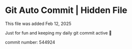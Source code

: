 # Git Auto Commit | Hidden File

This file was added Feb 12, 2025

Just for fun and keeping my daily git commit active 🤪

commit number: 544924
